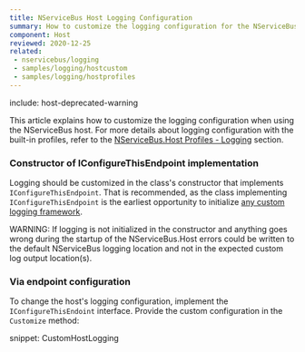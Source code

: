 ```yaml
---
title: NServiceBus Host Logging Configuration
summary: How to customize the logging configuration for the NServiceBus host
component: Host
reviewed: 2020-12-25
related:
 - nservicebus/logging
 - samples/logging/hostcustom
 - samples/logging/hostprofiles
---
```


include: host-deprecated-warning

This article explains how to customize the logging configuration when using the NServiceBus host. For more details about logging configuration with the built-in profiles, refer to the [NServiceBus.Host Profiles - Logging](profiles.md#logging) section.

### Constructor of IConfigureThisEndpoint implementation

Logging should be customized in the class's constructor that implements `IConfigureThisEndpoint`. That is recommended, as the class implementing `IConfigureThisEndpoint` is the earliest opportunity to initialize [any custom logging framework](/nservicebus/logging/#custom-logging).

WARNING: If logging is not initialized in the constructor and anything goes wrong during the startup of the NServiceBus.Host errors could be written to the default NServiceBus logging location and not in the expected custom log output location(s).

### Via endpoint configuration

To change the host's logging configuration, implement the `IConfigureThisEndoint` interface. Provide the custom configuration in the `Customize` method:

snippet: CustomHostLogging
